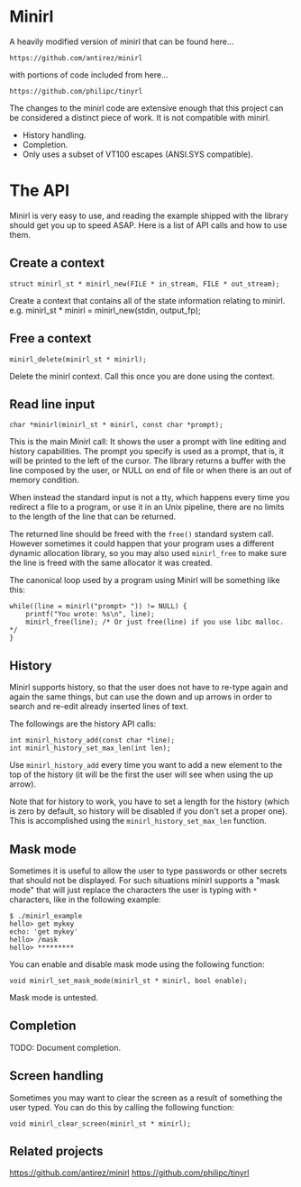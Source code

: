 # Minirl

A heavily modified version of minirl that can be found here...

    https://github.com/antirez/minirl

with portions of code included from here...

    https://github.com/philipc/tinyrl

The changes to the minirl code are extensive enough that this project
can be considered a distinct piece of work. 
It is not compatible with minirl.

* History handling.
* Completion.
* Only uses a subset of VT100 escapes (ANSI.SYS compatible).

# The API

Minirl is very easy to use, and reading the example shipped with the
library should get you up to speed ASAP. Here is a list of API calls
and how to use them.

## Create a context

    struct minirl_st * minirl_new(FILE * in_stream, FILE * out_stream);

Create a context that contains all of the state information relating to minirl.
e.g.
    minirl_st * minirl = minirl_new(stdin, output_fp);

## Free a context

    minirl_delete(minirl_st * minirl);

Delete the minirl context. Call this once you are done using the context.

## Read line input

    char *minirl(minirl_st * minirl, const char *prompt);

This is the main Minirl call: It shows the user a prompt with line editing
and history capabilities. The prompt you specify is used as a prompt, that is,
it will be printed to the left of the cursor. The library returns a buffer
with the line composed by the user, or NULL on end of file or when there
is an out of memory condition.

When instead the standard input is not a tty, which happens every time you 
redirect a file
to a program, or use it in an Unix pipeline, there are no limits to the
length of the line that can be returned.

The returned line should be freed with the `free()` standard system call.
However sometimes it could happen that your program uses a different dynamic
allocation library, so you may also used `minirl_free` to make sure the
line is freed with the same allocator it was created.

The canonical loop used by a program using Minirl will be something like
this:

    while((line = minirl("prompt> ")) != NULL) {
        printf("You wrote: %s\n", line);
        minirl_free(line); /* Or just free(line) if you use libc malloc. */
    }

## History

Minirl supports history, so that the user does not have to re-type
again and again the same things, but can use the down and up arrows in order
to search and re-edit already inserted lines of text.

The followings are the history API calls:

    int minirl_history_add(const char *line);
    int minirl_history_set_max_len(int len);

Use `minirl_history_add` every time you want to add a new element
to the top of the history (it will be the first the user will see when
using the up arrow).

Note that for history to work, you have to set a length for the history
(which is zero by default, so history will be disabled if you don't set
a proper one). This is accomplished using the `minirl_history_set_max_len`
function.

## Mask mode

Sometimes it is useful to allow the user to type passwords or other
secrets that should not be displayed. For such situations minirl supports
a "mask mode" that will just replace the characters the user is typing 
with `*` characters, like in the following example:

    $ ./minirl_example
    hello> get mykey
    echo: 'get mykey'
    hello> /mask
    hello> *********

You can enable and disable mask mode using the following function:

    void minirl_set_mask_mode(minirl_st * minirl, bool enable);

Mask mode is untested.

## Completion

TODO: Document completion.

## Screen handling

Sometimes you may want to clear the screen as a result of something the
user typed. You can do this by calling the following function:

    void minirl_clear_screen(minirl_st * minirl);

## Related projects

https://github.com/antirez/minirl
https://github.com/philipc/tinyrl

